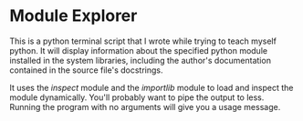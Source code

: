 <h1>Module Explorer</h1>
<p>This is a python terminal script that I wrote while trying to teach myself python.
It will display information about the specified python module installed in the system
libraries, including the author's documentation contained in the source file's docstrings.</p>


<p>It uses the <i>inspect</i> module and the <i>importlib</i> module to load and inspect the
module dynamically. You'll probably want to pipe the output to less. Running the program
with no arguments will give you a usage message.</p>
